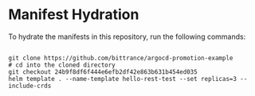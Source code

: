 
# Manifest Hydration

To hydrate the manifests in this repository, run the following commands:

```shell

git clone https://github.com/bittrance/argocd-promotion-example
# cd into the cloned directory
git checkout 24b9f8df6f444e6efb2df42e863b631b454ed035
helm template . --name-template hello-rest-test --set replicas=3 --include-crds
```
